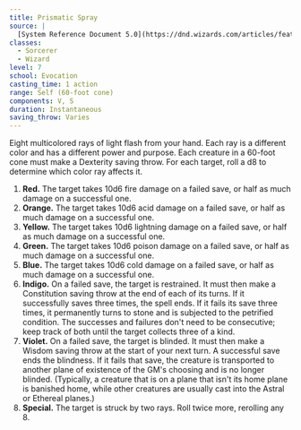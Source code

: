```yaml
---
title: Prismatic Spray
source: |
  [System Reference Document 5.0](https://dnd.wizards.com/articles/features/systems-reference-document-srd)
classes:
  - Sorcerer
  - Wizard
level: 7
school: Evocation
casting_time: 1 action
range: Self (60-foot cone)
components: V, S
duration: Instantaneous
saving_throw: Varies
---
```


Eight multicolored rays of light flash from your hand. Each ray is a different color and has a different power and purpose. Each creature in a 60-foot cone must make a Dexterity saving throw. For each target, roll a d8 to determine which color ray affects it.

1. **Red.** The target takes 10d6 fire damage on a failed save, or half as much damage on a successful one.
2. **Orange.** The target takes 10d6 acid damage on a failed save, or half as much damage on a successful one.
3. **Yellow.** The target takes 10d6 lightning damage on a failed save, or half as much damage on a successful one.
4. **Green.** The target takes 10d6 poison damage on a failed save, or half as much damage on a successful one.
5. **Blue.** The target takes 10d6 cold damage on a failed save, or half as much damage on a successful one.
6. **Indigo.** On a failed save, the target is restrained. It must then make a Constitution saving throw at the end of each of its turns. If it successfully saves three times, the spell ends. If it fails its save three times, it permanently turns to stone and is subjected to the petrified condition. The successes and failures don't need to be consecutive; keep track of both until the target collects three of a kind.
7. **Violet.** On a failed save, the target is blinded. It must then make a Wisdom saving throw at the start of your next turn. A successful save ends the blindness. If it fails that save, the creature is transported to another plane of existence of the GM's choosing and is no longer blinded. (Typically, a creature that is on a plane that isn't its home plane is banished home, while other creatures are usually cast into the Astral or Ethereal planes.)
8. **Special.** The target is struck by two rays. Roll twice more, rerolling any 8.
